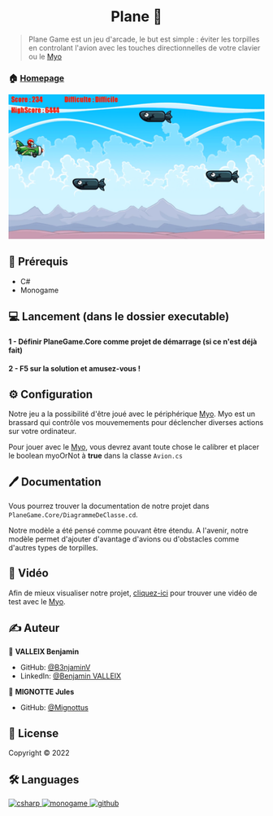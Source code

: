 <h1 align="center"> Plane 👋</h1>

> Plane Game est un jeu d'arcade, le but est simple : éviter les torpilles en controlant l'avion avec les touches directionnelles de votre clavier ou le [Myo](https://github.com/tayfuzun/MyoSharp)

### 🏠 [Homepage](https://github.com/B3njaminV/monogame-plane-game)

![image](./PlaneGAME.Core/Content/monogame.png)

## 📍 Prérequis

- C#
- Monogame

## ‍💻 Lancement (dans le dossier executable)
#### 1 - Définir PlaneGame.Core comme projet de démarrage (si ce n'est déjà fait)
#### 2 - F5 sur la solution et amusez-vous !

## ⚙️ Configuration
Notre jeu a la possibilité d'être joué avec le périphérique [Myo](https://github.com/tayfuzun/MyoSharp).
Myo est un brassard qui contrôle vos mouvemements pour déclencher diverses actions sur votre ordinateur.

Pour jouer avec le [Myo](https://github.com/tayfuzun/MyoSharp), vous devrez avant toute chose le calibrer et placer le boolean myoOrNot à **true** dans la classe `Avion.cs`

## 🖊️ Documentation
Vous pourrez trouver la documentation de notre projet dans `PlaneGame.Core/DiagrammeDeClasse.cd`.

Notre modèle a été pensé comme pouvant être étendu. A l'avenir, notre modèle permet d'ajouter d'avantage d'avions ou d'obstacles comme d'autres types de torpilles. 

## 🎥 Vidéo
Afin de mieux visualiser notre projet, [cliquez-ici](https://youtu.be/j9RbK7ho_t0) pour trouver une vidéo de test avec le [Myo](https://github.com/tayfuzun/MyoSharp).


## ✍️ Auteur

👤 **VALLEIX Benjamin**

* GitHub: [@B3njaminV](https://github.com/B3njaminV)
* LinkedIn: [@Benjamin VALLEIX](https://www.linkedin.com/in/benjamin-valleix-27115719a)

👤 **MIGNOTTE Jules**

* GitHub: [@Mignottus](https://github.com/Mignottus)


## 📝 License

Copyright © 2022


## 🛠  Languages

<p> 
    <a href="https://docs.microsoft.com/fr-fr/dotnet/csharp/" target="_blank"> 
        <img src="https://static.cdnlogo.com/logos/c/27/c.svg" alt="csharp" width="60" height="60"/> 
    </a> 
    <a href="https://www.monogame.net/" target="_blank"> 
        <img src="https://avatars.githubusercontent.com/u/4772066?s=280&v=4" alt="monogame" width="60" height="60"/> 
    </a> 
	<a href="https://github.com/" target="_blank"> 
        <img src="https://www.vectorlogo.zone/logos/github/github-icon.svg" alt="github" width="60" height="60"/> 
    </a> 
</p>
